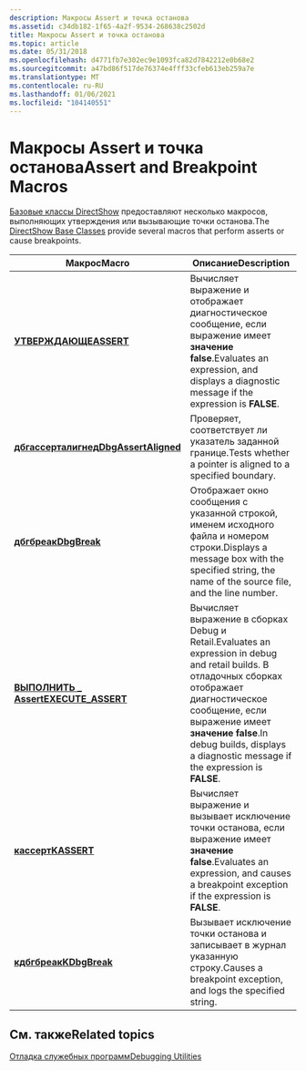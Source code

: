 ```yaml
---
description: Макросы Assert и точка останова
ms.assetid: c34db182-1f65-4a2f-9534-268638c2502d
title: Макросы Assert и точка останова
ms.topic: article
ms.date: 05/31/2018
ms.openlocfilehash: d4771fb7e302ec9e1093fca82d7842212e0b68e2
ms.sourcegitcommit: a47bd86f517de76374e4fff33cfeb613eb259a7e
ms.translationtype: MT
ms.contentlocale: ru-RU
ms.lasthandoff: 01/06/2021
ms.locfileid: "104140551"
---
```

# <a name="assert-and-breakpoint-macros"></a><span data-ttu-id="983c6-103">Макросы Assert и точка останова</span><span class="sxs-lookup"><span data-stu-id="983c6-103">Assert and Breakpoint Macros</span></span>

<span data-ttu-id="983c6-104">[Базовые классы DirectShow](directshow-base-classes.md) предоставляют несколько макросов, выполняющих утверждения или вызывающие точки останова.</span><span class="sxs-lookup"><span data-stu-id="983c6-104">The [DirectShow Base Classes](directshow-base-classes.md) provide several macros that perform asserts or cause breakpoints.</span></span>



| <span data-ttu-id="983c6-105">Макрос</span><span class="sxs-lookup"><span data-stu-id="983c6-105">Macro</span></span>                                        | <span data-ttu-id="983c6-106">Описание</span><span class="sxs-lookup"><span data-stu-id="983c6-106">Description</span></span>                                                                                                                        |
|----------------------------------------------|------------------------------------------------------------------------------------------------------------------------------------|
| [<span data-ttu-id="983c6-107">**УТВЕРЖДАЮЩЕ**</span><span class="sxs-lookup"><span data-stu-id="983c6-107">**ASSERT**</span></span>](assert.md)                     | <span data-ttu-id="983c6-108">Вычисляет выражение и отображает диагностическое сообщение, если выражение имеет **значение false**.</span><span class="sxs-lookup"><span data-stu-id="983c6-108">Evaluates an expression, and displays a diagnostic message if the expression is **FALSE**.</span></span>                                         |
| [<span data-ttu-id="983c6-109">**дбгассерталигнед**</span><span class="sxs-lookup"><span data-stu-id="983c6-109">**DbgAssertAligned**</span></span>](dbgassertaligned.md) | <span data-ttu-id="983c6-110">Проверяет, соответствует ли указатель заданной границе.</span><span class="sxs-lookup"><span data-stu-id="983c6-110">Tests whether a pointer is aligned to a specified boundary.</span></span>                                                                        |
| [<span data-ttu-id="983c6-111">**дбгбреак**</span><span class="sxs-lookup"><span data-stu-id="983c6-111">**DbgBreak**</span></span>](dbgbreak.md)                 | <span data-ttu-id="983c6-112">Отображает окно сообщения с указанной строкой, именем исходного файла и номером строки.</span><span class="sxs-lookup"><span data-stu-id="983c6-112">Displays a message box with the specified string, the name of the source file, and the line number.</span></span>                                |
| [<span data-ttu-id="983c6-113">**ВЫПОЛНИТЬ \_ Assert**</span><span class="sxs-lookup"><span data-stu-id="983c6-113">**EXECUTE\_ASSERT**</span></span>](execute-assert.md)    | <span data-ttu-id="983c6-114">Вычисляет выражение в сборках Debug и Retail.</span><span class="sxs-lookup"><span data-stu-id="983c6-114">Evaluates an expression in debug and retail builds.</span></span> <span data-ttu-id="983c6-115">В отладочных сборках отображает диагностическое сообщение, если выражение имеет **значение false**.</span><span class="sxs-lookup"><span data-stu-id="983c6-115">In debug builds, displays a diagnostic message if the expression is **FALSE**.</span></span> |
| [<span data-ttu-id="983c6-116">**кассерт**</span><span class="sxs-lookup"><span data-stu-id="983c6-116">**KASSERT**</span></span>](kassert.md)                   | <span data-ttu-id="983c6-117">Вычисляет выражение и вызывает исключение точки останова, если выражение имеет **значение false**.</span><span class="sxs-lookup"><span data-stu-id="983c6-117">Evaluates an expression, and causes a breakpoint exception if the expression is **FALSE**.</span></span>                                         |
| [<span data-ttu-id="983c6-118">**кдбгбреак**</span><span class="sxs-lookup"><span data-stu-id="983c6-118">**KDbgBreak**</span></span>](kdbgbreak.md)               | <span data-ttu-id="983c6-119">Вызывает исключение точки останова и записывает в журнал указанную строку.</span><span class="sxs-lookup"><span data-stu-id="983c6-119">Causes a breakpoint exception, and logs the specified string.</span></span>                                                                      |



 

## <a name="related-topics"></a><span data-ttu-id="983c6-120">См. также</span><span class="sxs-lookup"><span data-stu-id="983c6-120">Related topics</span></span>

<dl> <dt>

[<span data-ttu-id="983c6-121">Отладка служебных программ</span><span class="sxs-lookup"><span data-stu-id="983c6-121">Debugging Utilities</span></span>](debugging-utilities.md)
</dt> </dl>

 

 



